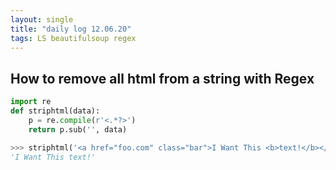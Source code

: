 ```yaml
---
layout: single
title: "daily log 12.06.20"
tags: LS beautifulsoup regex
---
```



## How to remove all html from a string with Regex

```python
import re
def striphtml(data):
    p = re.compile(r'<.*?>')
    return p.sub('', data)

>>> striphtml('<a href="foo.com" class="bar">I Want This <b>text!</b></a>')
'I Want This text!'
```